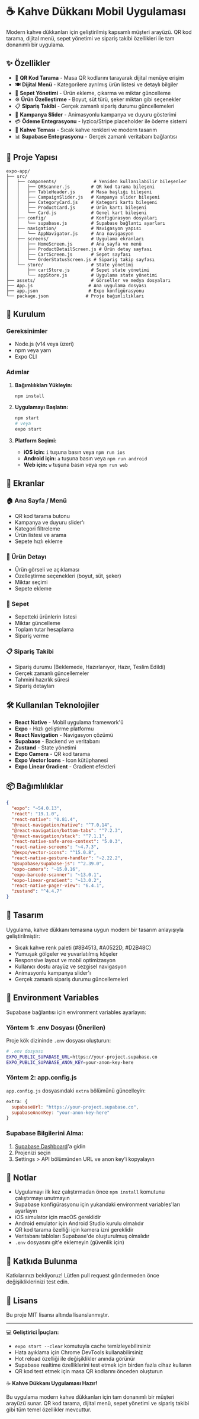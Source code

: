 # ☕ Kahve Dükkanı Mobil Uygulaması

Modern kahve dükkanları için geliştirilmiş kapsamlı müşteri arayüzü. QR kod tarama, dijital menü, sepet yönetimi ve sipariş takibi özellikleri ile tam donanımlı bir uygulama.

## ✨ Özellikler

- 📱 **QR Kod Tarama** - Masa QR kodlarını tarayarak dijital menüye erişim
- 🍽️ **Dijital Menü** - Kategorilere ayrılmış ürün listesi ve detaylı bilgiler
- 🛒 **Sepet Yönetimi** - Ürün ekleme, çıkarma ve miktar güncelleme
- ⚙️ **Ürün Özelleştirme** - Boyut, süt türü, şeker miktarı gibi seçenekler
- 📋 **Sipariş Takibi** - Gerçek zamanlı sipariş durumu güncellemeleri
- 🎯 **Kampanya Slider** - Animasyonlu kampanya ve duyuru gösterimi
- 💳 **Ödeme Entegrasyonu** - Iyzico/Stripe placeholder ile ödeme sistemi
- 🎨 **Kahve Teması** - Sıcak kahve renkleri ve modern tasarım
- 📊 **Supabase Entegrasyonu** - Gerçek zamanlı veritabanı bağlantısı

## 📁 Proje Yapısı

```
expo-app/
├── src/
│   ├── components/              # Yeniden kullanılabilir bileşenler
│   │   ├── QRScanner.js        # QR kod tarama bileşeni
│   │   ├── TableHeader.js      # Masa başlığı bileşeni
│   │   ├── CampaignSlider.js   # Kampanya slider bileşeni
│   │   ├── CategoryCard.js     # Kategori kartı bileşeni
│   │   ├── ProductCard.js      # Ürün kartı bileşeni
│   │   └── Card.js             # Genel kart bileşeni
│   ├── config/                 # Konfigürasyon dosyaları
│   │   └── supabase.js         # Supabase bağlantı ayarları
│   ├── navigation/             # Navigasyon yapısı
│   │   └── AppNavigator.js     # Ana navigasyon
│   ├── screens/                # Uygulama ekranları
│   │   ├── HomeScreen.js       # Ana sayfa ve menü
│   │   ├── ProductDetailScreen.js # Ürün detay sayfası
│   │   ├── CartScreen.js       # Sepet sayfası
│   │   └── OrderStatusScreen.js # Sipariş takip sayfası
│   └── store/                  # State yönetimi
│       ├── cartStore.js        # Sepet state yönetimi
│       └── appStore.js         # Uygulama state yönetimi
├── assets/                     # Görseller ve medya dosyaları
├── App.js                     # Ana uygulama dosyası
├── app.json                   # Expo konfigürasyonu
└── package.json              # Proje bağımlılıkları
```

## 🚀 Kurulum

### Gereksinimler

- Node.js (v14 veya üzeri)
- npm veya yarn
- Expo CLI

### Adımlar

1. **Bağımlılıkları Yükleyin:**
   ```bash
   npm install
   ```

2. **Uygulamayı Başlatın:**
   ```bash
   npm start
   # veya
   expo start
   ```

3. **Platform Seçimi:**
   - **iOS için:** `i` tuşuna basın veya `npm run ios`
   - **Android için:** `a` tuşuna basın veya `npm run android`
   - **Web için:** `w` tuşuna basın veya `npm run web`

## 📱 Ekranlar

### 🏠 Ana Sayfa / Menü
- QR kod tarama butonu
- Kampanya ve duyuru slider'ı
- Kategori filtreleme
- Ürün listesi ve arama
- Sepete hızlı ekleme

### 📱 Ürün Detayı
- Ürün görseli ve açıklaması
- Özelleştirme seçenekleri (boyut, süt, şeker)
- Miktar seçimi
- Sepete ekleme

### 🛒 Sepet
- Sepetteki ürünlerin listesi
- Miktar güncelleme
- Toplam tutar hesaplama
- Sipariş verme

### 📋 Sipariş Takibi
- Sipariş durumu (Beklemede, Hazırlanıyor, Hazır, Teslim Edildi)
- Gerçek zamanlı güncellemeler
- Tahmini hazırlık süresi
- Sipariş detayları

## 🛠️ Kullanılan Teknolojiler

- **React Native** - Mobil uygulama framework'ü
- **Expo** - Hızlı geliştirme platformu
- **React Navigation** - Navigasyon çözümü
- **Supabase** - Backend ve veritabanı
- **Zustand** - State yönetimi
- **Expo Camera** - QR kod tarama
- **Expo Vector Icons** - Icon kütüphanesi
- **Expo Linear Gradient** - Gradient efektleri

## 📦 Bağımlılıklar

```json
{
  "expo": "~54.0.13",
  "react": "19.1.0",
  "react-native": "0.81.4",
  "@react-navigation/native": "^7.0.14",
  "@react-navigation/bottom-tabs": "^7.2.3",
  "@react-navigation/stack": "^7.1.1",
  "react-native-safe-area-context": "5.0.3",
  "react-native-screens": "~4.7.3",
  "@expo/vector-icons": "^15.0.8",
  "react-native-gesture-handler": "~2.22.2",
  "@supabase/supabase-js": "^2.39.0",
  "expo-camera": "~15.0.16",
  "expo-barcode-scanner": "~13.0.1",
  "expo-linear-gradient": "~13.0.2",
  "react-native-pager-view": "6.4.1",
  "zustand": "^4.4.7"
}
```

## 🎨 Tasarım

Uygulama, kahve dükkanı temasına uygun modern bir tasarım anlayışıyla geliştirilmiştir:
- Sıcak kahve renk paleti (#8B4513, #A0522D, #D2B48C)
- Yumuşak gölgeler ve yuvarlatılmış köşeler
- Responsive layout ve mobil optimizasyon
- Kullanıcı dostu arayüz ve sezgisel navigasyon
- Animasyonlu kampanya slider'ı
- Gerçek zamanlı sipariş durumu güncellemeleri

## 🔧 Environment Variables

Supabase bağlantısı için environment variables ayarlayın:

### Yöntem 1: .env Dosyası (Önerilen)
Proje kök dizininde `.env` dosyası oluşturun:

```bash
# .env dosyası
EXPO_PUBLIC_SUPABASE_URL=https://your-project.supabase.co
EXPO_PUBLIC_SUPABASE_ANON_KEY=your-anon-key-here
```

### Yöntem 2: app.config.js
`app.config.js` dosyasındaki `extra` bölümünü güncelleyin:

```javascript
extra: {
  supabaseUrl: "https://your-project.supabase.co",
  supabaseAnonKey: "your-anon-key-here"
}
```

### Supabase Bilgilerini Alma:
1. [Supabase Dashboard](https://supabase.com/dashboard)'a gidin
2. Projenizi seçin
3. Settings > API bölümünden URL ve anon key'i kopyalayın

## 📝 Notlar

- Uygulamayı ilk kez çalıştırmadan önce `npm install` komutunu çalıştırmayı unutmayın
- Supabase konfigürasyonu için yukarıdaki environment variables'ları ayarlayın
- iOS simulator için macOS gereklidir
- Android emulator için Android Studio kurulu olmalıdır
- QR kod tarama özelliği için kamera izni gereklidir
- Veritabanı tabloları Supabase'de oluşturulmuş olmalıdır
- `.env` dosyasını git'e eklemeyin (güvenlik için)

## 🤝 Katkıda Bulunma

Katkılarınızı bekliyoruz! Lütfen pull request göndermeden önce değişikliklerinizi test edin.

## 📄 Lisans

Bu proje MIT lisansı altında lisanslanmıştır.

---

💻 **Geliştirici İpuçları:**
- `expo start --clear` komutuyla cache temizleyebilirsiniz
- Hata ayıklama için Chrome DevTools kullanabilirsiniz
- Hot reload özelliği ile değişiklikler anında görünür
- Supabase realtime özelliklerini test etmek için birden fazla cihaz kullanın
- QR kod test etmek için masa QR kodlarını önceden oluşturun

☕ **Kahve Dükkanı Uygulaması Hazır!**

Bu uygulama modern kahve dükkanları için tam donanımlı bir müşteri arayüzü sunar. QR kod tarama, dijital menü, sepet yönetimi ve sipariş takibi gibi tüm temel özellikler mevcuttur.


